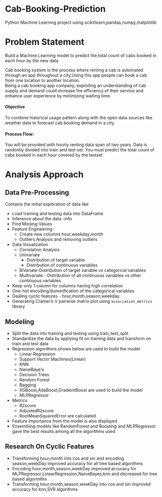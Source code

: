 # Cab-Booking-Prediction
Python Machine Learning project using scikitlearn,pandas,numpy,matplotlib

# Problem Statement
Build a Machine Learning model to predict the total count of cabs booked in each hour by the new data

Cab booking system is the process where renting a cab is automated through an app throughout a city.Using this app people can book a cab from one location to another location.  
Being a cab booking app company, exploiting an understanding of cab supply and demand could increase the efficiency of their service and enhance user experience by minimizing waiting time.

#### Objective
To combine historical usage pattern along with the open data sources like weather data to forecast cab booking demand in a city.

#### Process Flow: 
You will be provided with hourly renting data span of two years. 
Data is randomly divided into train and test set. You must predict the total count of cabs booked in each hour covered by the testset

# Analysis Approach

## Data Pre-Processing
Contains the initial exploration of data like 
*   Load training and testing data into DataFrame
*   Inference about the data -info
*   Find Missing Values
*   Feature Engineering 
    * Create new columns hour,weekday,month
    * Outliers Analysis and removing outliers
*   Data Visualization 
    * Correlation Analysis
    * Univariate
      * Distribution of target variable
      * Distribution of continuous variables
    * BiVariate-Distribution of target variable vs categorical variables
    * Multivariate - Distribution of all continuous variables vs other continuous variables
*   Keep only 1 column for columns having high correlation
*   One-hot encoding/dummification of the categorical variables
*   Dealing cyclic features - hour,month,season,weekday
*   Generating Cramer’s V pairwise matrix plot using `association_metrics` library

## Modeling
* Split the data into training and testing using train_test_split
* Standardize the data by applying fit on training data and transform on train and test data
* Regression algorithms shown below are used to build the model 
  * Linear Regression
  * Support Vector Machines(Linear)
  * KNN
  * NaiveBaye's
  * Decision Trees
  * Random Forest
  * Bagging
  * XGBoost,AdaBoost,GradientBoost are used to build the model
  * MLPRegressor
* Metrics
  * R2score
  * AdjustedR2score
  * RootMeanSquaredError are calculated
* Feature Importance from the model is also displayed
* Ensembling models like RandomForest and Boosting and MLPRegressor gave the best results among all the algorithms used
## Research On Cyclic Features
  * Transforming hour,month into cos and sin and encoding season,weekDay improved accuracy for all tree based algorithms
  * Encoding hour,month,season,weekDay improved accuracy for MLPRegressor,LinearRegression,NaiveBayes,knn and decreased for tree based algormiths
  * Transforming hour,month,season,weekDay into cos and sin improved accuracy for knn,SVR algorithms


